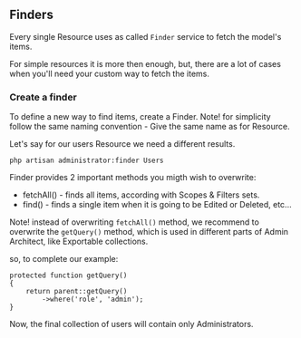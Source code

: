 ## Finders

Every single Resource uses as called `Finder` service to fetch the model's items.

For simple resources it is more then enough, but, there are a lot of cases when you'll need your custom way to fetch the items.

### Create a finder

To define a new way to find items, create a Finder.
Note! for simplicity follow the same naming convention - Give the same name as for Resource.

Let's say for our users Resource we need a different results.

```
php artisan administrator:finder Users
```

Finder provides 2 important methods you migth wish to overwrite:

* fetchAll() - finds all items, according with Scopes & Filters sets.
* find() - finds a single item when it is going to be Edited or Deleted, etc...

Note! instead of overwriting `fetchAll()` method, we recommend to overwrite the `getQuery()` method, which is used in different parts of Admin Architect, like Exportable collections.

so, to complete our example:

```
protected function getQuery()
{
	return parent::getQuery()
		->where('role', 'admin');
}
```

Now, the final collection of users will contain only Administrators.